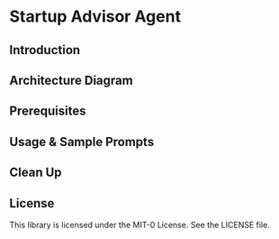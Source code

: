 # Startup Advisor Agent

## Introduction

## Architecture Diagram

## Prerequisites

## Usage & Sample Prompts

## Clean Up

## License

This library is licensed under the MIT-0 License. See the LICENSE file.